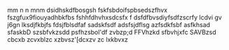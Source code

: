 mm  n n mnm dsidhskdfbosgsh
fskfsbdoifspbsedszfhvx
fszgfux9fiouyadhbkfbs
fshhfdhvhxsdcsfx
f
dsfdfbvsdiyfsdfzscrfy lcdvi gv j6gn
lksdjfkbjfs
fdsjfblsdfaf
sadskfsdf
adsfsjdflsg
azfsdkfsbf
asfkhsad
sfaskbD
szsbfvkzsdd
psfhzsbol'df
zvbzp;d
FFVhzkd
sfbvhjxfc
SAVBzsd
cbcxb
zcvxblzc
xzbvsz'[dcxzv
zc lxkbvxz

